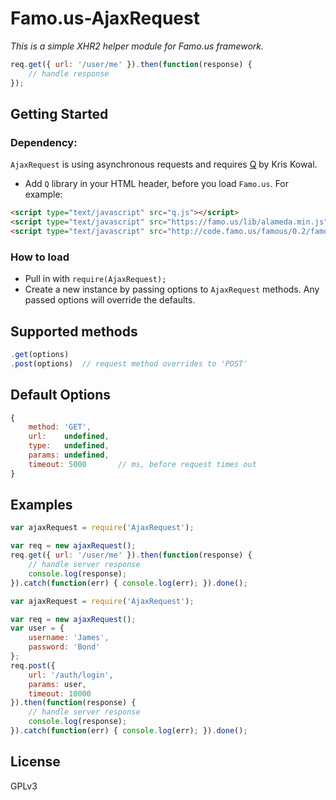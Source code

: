 Famo.us-AjaxRequest
===================

*This is a simple XHR2 helper module for Famo.us framework.*

```javascript
req.get({ url: '/user/me' }).then(function(response) {
    // handle response
});
```

## Getting Started

### Dependency:
``AjaxRequest`` is using asynchronous requests and requires [Q](https://github.com/kriskowal/q) by Kris Kowal.
-   Add ``Q`` library in your HTML header, before you load ``Famo.us``. For example:
```HTML
<script type="text/javascript" src="q.js"></script>
<script type="text/javascript" src="https://famo.us/lib/alameda.min.js"></script>
<script type="text/javascript" src="http://code.famo.us/famous/0.2/famous.min.js"></script>

```

### How to load
-   Pull in with ``require(AjaxRequest);``
-   Create a new instance by passing options to ``AjaxRequest`` methods. Any passed options will override the defaults.

## Supported methods
```javascript
.get(options)
.post(options)  // request method overrides to 'POST'
```

## Default Options
```javascript
{
    method: 'GET',
    url:    undefined,
    type:   undefined,
    params: undefined,
    timeout: 5000       // ms, before request times out
}
```

## Examples
```javascript
var ajaxRequest = require('AjaxRequest');

var req = new ajaxRequest();
req.get({ url: '/user/me' }).then(function(response) {
    // handle server response
    console.log(response);
}).catch(function(err) { console.log(err); }).done();
```

```javascript
var ajaxRequest = require('AjaxRequest');

var req = new ajaxRequest();
var user = {
    username: 'James',
    password: 'Bond'
};
req.post({ 
    url: '/auth/login',
    params: user,
    timeout: 10000
}).then(function(response) {
    // handle server response
    console.log(response);
}).catch(function(err) { console.log(err); }).done();
```

## License
GPLv3
